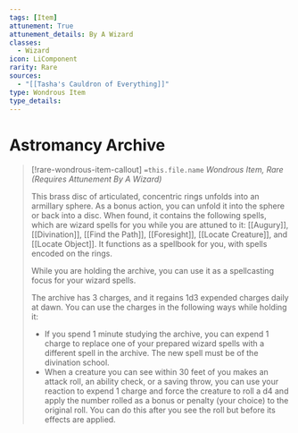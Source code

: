```yaml
---
tags: [Item]
attunement: True
attunement_details: By A Wizard
classes:
  - Wizard
icon: LiComponent
rarity: Rare
sources:
  - "[[Tasha's Cauldron of Everything]]"
type: Wondrous Item
type_details: 
---
```

# Astromancy Archive
>[!rare-wondrous-item-callout] `=this.file.name`
>*Wondrous Item, Rare (Requires Attunement By A Wizard)*
>
>This brass disc of articulated, concentric rings unfolds into an armillary sphere. As a bonus action, you can unfold it into the sphere or back into a disc. When found, it contains the following spells, which are wizard spells for you while you are attuned to it: [[Augury]], [[Divination]], [[Find the Path]], [[Foresight]], [[Locate Creature]], and [[Locate Object]]. It functions as a spellbook for you, with spells encoded on the rings.
>
>While you are holding the archive, you can use it as a spellcasting focus for your wizard spells.
>
>The archive has 3 charges, and it regains 1d3 expended charges daily at dawn. You can use the charges in the following ways while holding it:
>
>* If you spend 1 minute studying the archive, you can expend 1 charge to replace one of your prepared wizard spells with a different spell in the archive. The new spell must be of the divination school.
>* When a creature you can see within 30 feet of you makes an attack roll, an ability check, or a saving throw, you can use your reaction to expend 1 charge and force the creature to roll a d4 and apply the number rolled as a bonus or penalty (your choice) to the original roll. You can do this after you see the roll but before its effects are applied.
>
>

